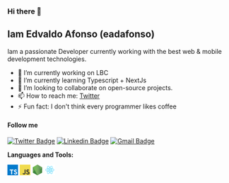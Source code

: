 ### Hi there 👋


## Iam Edvaldo Afonso (eadafonso)

Iam a passionate Developer currently working with the best web & mobile development technologies.

- 🔭 I’m currently working on LBC
- 🌱 I’m currently learning Typescript + NextJs
- 👯 I’m looking to collaborate on open-source projects.
- 📫 How to reach me: [Twitter](https://twitter.com/eadafonso)
- ⚡ Fun fact: I don't think every programmer likes coffee

#### Follow me

[![Twitter Badge](https://img.shields.io/badge/-@eadafonso-6a040f?style=flat-square&labelColor=6a040f&logo=twitter&logoColor=white&link=https://twitter.com/eadafonso)](https://twitter.com/eadafonso) 
[![Linkedin Badge](https://img.shields.io/badge/-Edvaldo%20Afonso-6a040f?style=flat-square&logo=Linkedin&logoColor=white&link=https://www.linkedin.com/in/edvaldo-afonso/)](https://www.linkedin.com/in//edvaldo-afonso-13a222140/) 
[![Gmail Badge](https://img.shields.io/badge/-eadafonso@gmail.com-6a040f?style=flat-square&logo=Gmail&logoColor=white&link=mailto:eadafonso@gmail.com)](mailto:eadafonso@gmail.com)

**Languages and Tools:**  

<code><img height="24" src="https://raw.githubusercontent.com/github/explore/80688e429a7d4ef2fca1e82350fe8e3517d3494d/topics/typescript/typescript.png"></code>
<code><img height="24" src="https://raw.githubusercontent.com/github/explore/80688e429a7d4ef2fca1e82350fe8e3517d3494d/topics/javascript/javascript.png"></code>
<code><img height="24" src="https://raw.githubusercontent.com/github/explore/80688e429a7d4ef2fca1e82350fe8e3517d3494d/topics/nodejs/nodejs.png"></code>
<code><img height="24" src="https://raw.githubusercontent.com/github/explore/80688e429a7d4ef2fca1e82350fe8e3517d3494d/topics/react/react.png"></code>
